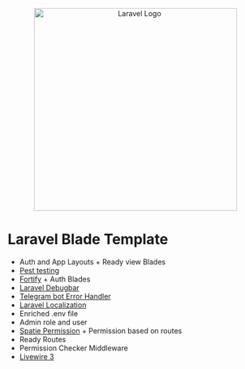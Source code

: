 <p align="center"><a href="https://laravel.com" target="_blank">
    <img src="https://raw.githubusercontent.com/laravel/art/master/logo-lockup/5%20SVG/2%20CMYK/1%20Full%20Color/laravel-logolockup-cmyk-red.svg" width="400" alt="Laravel Logo"></a>
</p>

# Laravel Blade Template
- Auth and App Layouts + Ready view Blades
- [Pest testing](https://pestphp.com/)
- [Fortify](https://laravel.com/docs/10.x/fortify) + Auth Blades
- [Laravel Debugbar](https://github.com/barryvdh/laravel-debugbar)
- [Telegram bot Error Handler](https://github.com/Abduazam/laravel-error-handler-bot)
- [Laravel Localization](https://laravel.com/docs/10.x/localization)
- Enriched .env file
- Admin role and user
- [Spatie Permission](https://spatie.be/index.php/docs/laravel-permission/v6/introduction) + Permission based on routes
- Ready Routes
- Permission Checker Middleware
- [Livewire 3](https://livewire.laravel.com/)

